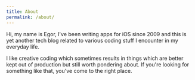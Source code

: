 ```yaml
---
title: About
permalink: /about/
---
```


Hi, my name is Egor, I've been writing apps for iOS since 2009 and this is yet another tech blog related to various coding stuff I encounter in my everyday life.

I like creative coding which sometimes results in things which are better kept out of production but still worth pondering about. If you're looking for something like that, you've come to the right place.
